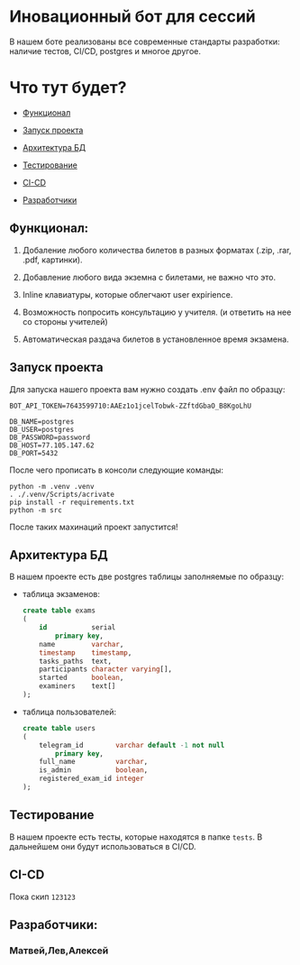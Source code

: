 # Иновационный бот для сессий
В нашем боте реализованы все современные стандарты разработки: наличие тестов, CI/CD, postgres и многое другое.

# Что тут будет?

- [Функционал](#функционал)

- [Запуск проекта](#запуск-проекта)

- [Архитектура БД](#архитектура-бд)

- [Тестирование](#тестирование)

- [CI-CD](#ci-cd)

- [Разработчики](#разработчики)





## Функционал:

1. Добаление любого количества билетов в разных форматах (.zip, .rar, .pdf, картинки).

2. Добавление любого вида экземна с билетами, не важно что это.
   
3. Inline клавиатуры, которые облегчают user expiriencе.
   
4. Возможность попросить консультацию у учителя. (и ответить на нее со стороны учителей)
   
5. Автоматическая раздача билетов в установленное время экзамена.


## Запуск проекта

Для запуска нашего проекта вам нужно создать .env файл по образцу:
```
BOT_API_TOKEN=7643599710:AAEz1o1jcelTobwk-ZZftdGbaO_B8KgoLhU

DB_NAME=postgres
DB_USER=postgres
DB_PASSWORD=password
DB_HOST=77.105.147.62
DB_PORT=5432
```
После чего прописать в консоли следующие команды:
```shell
python -m .venv .venv
. ./.venv/Scripts/acrivate
pip install -r requirements.txt
python -m src 
```
После таких махинаций проект запустится!



## Архитектура БД
В нашем проекте есть две postgres таблицы заполняемые по образцу:
- таблица экзаменов:
  ```sql
  create table exams
  (
      id           serial
          primary key,
      name         varchar,
      timestamp    timestamp,
      tasks_paths  text,
      participants character varying[],
      started      boolean,
      examiners    text[]
  );
  ```
- таблица пользователей:
  ```sql
  create table users
  (
      telegram_id        varchar default -1 not null
          primary key,
      full_name          varchar,
      is_admin           boolean,
      registered_exam_id integer
  );
  ```


## Тестирование
В нашем проекте есть тесты, которые находятся в папке ```tests```. В дальнейшем они будут использоваться в CI/CD.


## CI-CD
Пока скип
```123123```



## Разработчики:
### Матвей,Лев,Алексей
